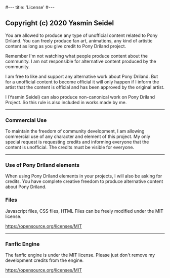 #---
title: 'License'
#---

## Copyright (c) 2020 Yasmin Seidel
You are allowed to produce any type of unofficial content related to Pony Driland.
You can freely produce fan art, animations, any kind of artistic content as long as you give credit to Pony Driland project.

Remember I'm not watching what people produce content about the community. I am not responsible for alternative content produced by the community. 

I am free to like and support any alternative work about Pony Driland. But for a unofficial content to become official it will only happen if I inform the artist that the content is official and has been approved by the original artist.

I (Yasmin Seidel) can also produce non-canonical work on Pony Driland Project. So this rule is also included in works made by me.

<hr/>


### Commercial Use
To maintain the freedom of community development, I am allowing commercial use of any character and element of this project. My only special request is requesting credits and informing everyone that the content is unofficial. The credits must be visible for everyone.

<hr/>

### Use of Pony Driland elements
When using Pony Driland elements in your projects, I will also be asking for credits. You have complete creative freedom to produce alternative content about Pony Driland.

### Files
Javascript files, CSS files, HTML Files can be freely modified under the MIT license.

https://opensource.org/licenses/MIT

<hr/>

### Fanfic Engine
The fanfic engine is under the MIT license. Please just don't remove my development credits from the engine.

https://opensource.org/licenses/MIT